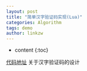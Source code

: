 ```yaml
---
layout: post
title: "简单汉字验证码实现(Lua)"
categories: Algorithm
tags: demo
author: linkzw
---
```


* content
{:toc}


[代码地址](https://github.com/wenruo95/algorithm/blob/master/lua/randcode.lua)
关于汉字验证码的设计


